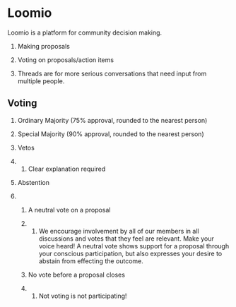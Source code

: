 # Loomio

Loomio is a platform for community decision making.

1. Making proposals

2. Voting on proposals/action items

3. Threads are for more serious conversations that need input from multiple people.

## Voting

1. Ordinary Majority \(75% approval, rounded to the nearest person\)

2. Special Majority \(90% approval, rounded to the nearest person\)

3. Vetos

4. 1. Clear explanation required
5. Abstention

6. 1. A neutral vote on a proposal

   2. 1. We encourage involvement by all of our members in all discussions and votes that they feel are relevant. Make your voice heard! A neutral vote shows support for a proposal through your conscious participation, but also expresses your desire to abstain from effecting the outcome.
   3. No vote before a proposal closes

   4. 1. Not voting is not participating!



